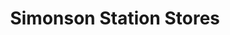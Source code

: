 ---
title: "Simonson Station Stores"
url: /bismarck/simonson-station-stores-east-interstate-avenue/
shop: Lebensmittel
---